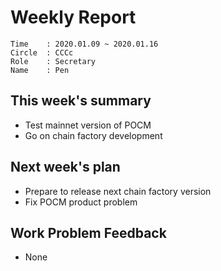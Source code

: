 # Weekly Report 
```
Time    : 2020.01.09 ~ 2020.01.16
Circle	: CCCc
Role    : Secretary
Name    : Pen
```
## This week's summary

- Test mainnet version of POCM 
- Go on chain factory development

## Next week's plan
- Prepare to release next chain factory version
- Fix POCM product problem

## Work Problem Feedback

- None

